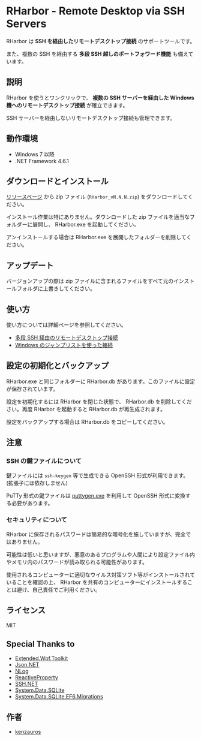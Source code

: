 RHarbor - Remote Desktop via SSH Servers
=====

RHarbor は **SSH を経由したリモートデスクトップ接続** のサポートツールです。

また、複数の SSH を経由する **多段 SSH 越しのポートフォワード機能** も備えています。

## 説明

RHarbor を使うとワンクリックで、 **複数の SSH サーバーを経由した Windows 機へのリモートデスクトップ接続** が確立できます。

SSH サーバーを経由しないリモートデスクトップ接続も管理できます。

## 動作環境

- Windows 7 以降
- .NET Framework 4.6.1

## ダウンロードとインストール

[リリースページ](https://github.com/kenzauros/rharbor/releases) から zip ファイル (`RHarbor_vN.N.N.zip`) をダウンロードしてください。

インストール作業は特にありません。ダウンロードした zip ファイルを適当なフォルダーに展開し、 RHarbor.exe を起動してください。

アンインストールする場合は RHarbor.exe を展開したフォルダーを削除してください。

## アップデート

バージョンアップの際は zip ファイルに含まれるファイルをすべて元のインストールフォルダに上書きしてください。

## 使い方

使い方については詳細ページを参照してください。

- [多段 SSH 経由のリモートデスクトップ接続](https://kenzauros.github.io/rharbor/rdp-with-multi-hop-ssh.ja.html)
- [Windows のジャンプリストを使った接続](https://kenzauros.github.io/rharbor/jump-list.ja.html)

## 設定の初期化とバックアップ

RHarbor.exe と同じフォルダーに RHarbor.db があります。このファイルに設定が保存されています。

設定を初期化するには RHarbor を閉じた状態で、 RHarbor.db を削除してください。再度 RHarbor を起動すると RHarbor.db が再生成されます。

設定をバックアップする場合は RHarbor.db をコピーしてください。

## 注意

### SSH の鍵ファイルについて

鍵ファイルには `ssh-keygen` 等で生成できる OpenSSH 形式が利用できます。 (拡張子には依存しません)

PuTTy 形式の鍵ファイルは [puttygen.exe](https://www.chiark.greenend.org.uk/~sgtatham/putty/latest.html) を利用して OpenSSH 形式に変換する必要があります。

### セキュリティについて

RHarbor に保存されるパスワードは簡易的な暗号化を施していますが、完全ではありません。

可能性は低いと思いますが、悪意のあるプログラムや人間により設定ファイル内やメモリ内のパスワードが読み取られる可能性があります。

使用されるコンピューターに適切なウイルス対策ソフト等がインストールされていることを確認の上、 RHarbor を共有のコンピューターにインストールすることは避け、自己責任でご利用ください。

## ライセンス

MIT

## Special Thanks to

- [Extended.Wpf.Toolkit](https://github.com/xceedsoftware/wpftoolkit)
- [Json.NET](https://www.newtonsoft.com/json)
- [NLog](https://nlog-project.org/)
- [ReactiveProperty](https://github.com/runceel/ReactiveProperty)
- [SSH.NET](https://github.com/sshnet/SSH.NET/)
- [System.Data.SQLite](https://system.data.sqlite.org/index.html/doc/trunk/www/index.wiki)
- [System.Data.SQLite.EF6.Migrations](https://github.com/bubibubi/db2ef6migrations)

## 作者

- [kenzauros](https://github.com/kenzauros)
